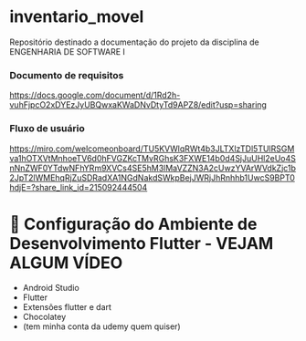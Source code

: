 # inventario_movel
Repositório destinado a documentação do projeto da disciplina de ENGENHARIA DE SOFTWARE I


### Documento de requisitos
https://docs.google.com/document/d/1Rd2h-vuhFjpcO2xDYEzJyUBQwxaKWaDNvDtyTd9APZ8/edit?usp=sharing

### Fluxo de usuário
https://miro.com/welcomeonboard/TU5KVWlqRWt4b3JLTXlzTDl5TUlRSGMva1hOTXVtMnhoeTV6d0hFVGZKcTMvRGhsK3FXWE14b0d4SjJuUHl2eUo4SnNnZWF0YTdwNFhYRm9XVCs4SE5hM3lMaVZZN3A2cUwzYVArWVdkZjc1b2JpT2lWMEhqRjZuSDRadXA1NGdNakdSWkpBejJWRjJhRnhhb1UwcS9BPT0hdjE=?share_link_id=215092444504

# 📱 Configuração do Ambiente de Desenvolvimento Flutter - VEJAM ALGUM VÍDEO

- Android Studio
- Flutter
- Extensões flutter e dart
- Chocolatey
- (tem minha conta da udemy quem quiser)
